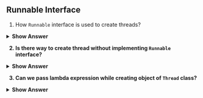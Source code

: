 ## Runnable Interface

1. How `Runnable` interface is used to create threads?
<details>
<summary><b> Show Answer <b></summary>
<blockquote>

- The class which we want to make as thread should implement the interface `Runnable`.
- After implementing `Runnable` interface, the class should override the `run` method.
- After creating object for the class, we can't use `start()` method to run the method like thread creation by `Thread` class.
- Therefore, the object should be passed while creating object of thread class.
- While creating object for `Thread` class, we can pass the object which is created from class that implements `Runnable`.
- Now, we can use `start()` method.
</blockquote>

``` java
class Greeting implements Runnable{
	public void run() {
		for(int i=0; i<10; i++) {
			System.out.println("Hello");
			try {Thread.sleep(1000);} catch(InterruptedException e){ };
		}
	}
}

public class Main {
	public static void main(String[] args) {
		Greeting greeting = new Greeting();
		Thread th = new Thread(greeting);
		th.start();
	}
}
```

>When the method gets started by calling `start()` method, a new thread is created and starts executed it. On the time, the main thread will continue the remaining part. The thread will give the message `Hello` 10 times.
</details>

2. Is there way to create thread without implementing `Runnable` interface?
<details>
<summary><b> Show Answer <b></summary>
<blockquote>

- `Runnable` interface is a Functional Interface which has only one abstract method - `run()`
-  We can create lambda expression for `Runnable` interface and create a thread.
``` java 

public class Main {
	public static void main(String[] args) {
		Runnable greeting = ()->{
			for(int i=0; i<10; i++) {
				System.out.println("Hello");
				try {Thread.sleep(1000);} catch(InterruptedException e){ };
			}
		};
		Thread th = new Thread(greeting);
		th.start();
	}
}
```
Above code, creates the thread and start printing "Hello" for 10 times in 1000ms interval.					   
</details>

3. Can we pass lambda expression while creating object of `Thread` class?
<details>
<summary><b> Show Answer <b></summary>
<blockquote>

- Yes, We can pass lamba expression while creating the object of `Thread` class itself instead of creating lambda expression of `Runnable` interface.
- Becauase the passing parameter while creating object of `Thread` class will take only `Runnable` interface implementation.

``` java
public class Main {
	public static void main(String[] args) {
		Thread th = new Thread(()->{
			for(int i=0; i<10; i++) {
				System.out.println("Hello");
				try {Thread.sleep(1000);} catch(InterruptedException e){ };
			}
		});
		th.start();
	}
}
```
Above code, creates the thread and start printing "Hello" for 10 times in 1000ms interval.
</details>
